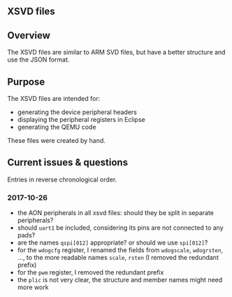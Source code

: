 ## XSVD files

## Overview

The XSVD files are similar to ARM SVD files, but have a better structure and use the JSON format.

## Purpose

The XSVD files are intended for:

* generating the device peripheral headers
* displaying the peripheral registers in Eclipse
* generating the QEMU code

These files were created by hand.

## Current issues & questions

Entries in reverse chronological order.

### 2017-10-26

* the AON peripherals in all xsvd files: should they be split in separate peripherals?
* should `uart1` be included, considering its pins are not connected to any pads?
* are the names `qspi[012]` appropriate? or should we use `spi[012]`?
* for the `wdogcfg` register, I renamed the fields from `wdogscale`, `wdogrsten`, ..., to the more readable names `scale`, `rsten` (I removed the redundant prefix) 
* for the `pwm` register, I removed the redundant prefix
* the `plic` is not very clear, the structure and member names might need more work

